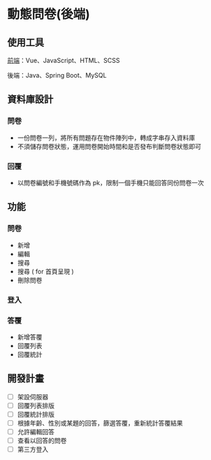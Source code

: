 # 動態問卷(後端)
## 使用工具
[前端](https://github.com/Yuuquoi/surveyWeb)：Vue、JavaScript、HTML、SCSS

後端：Java、Spring Boot、MySQL

## 資料庫設計
### 問卷
+ 一份問卷一列，將所有問題存在物件陣列中，轉成字串存入資料庫
+ 不須儲存問卷狀態，運用問卷開始時間和是否發布判斷問卷狀態即可
### 回覆
+ 以問卷編號和手機號碼作為 pk，限制一個手機只能回答同份問卷一次

## 功能
### 問卷
+ 新增
+ 編輯
+ 搜尋
+ 搜尋 ( for 首頁呈現 )
+ 刪除問卷

### 登入

### 答覆
+ 新增答覆
+ 回覆列表
+ 回覆統計

## 開發計畫
- [ ] 架設伺服器
- [ ] 回覆列表排版
- [ ] 回覆統計排版
- [ ] 根據年齡、性別或某題的回答，篩選答覆，重新統計答覆結果
- [ ] 允許編輯回答
- [ ] 查看以回答的問卷
- [ ] 第三方登入
